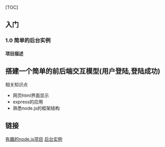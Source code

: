 [TOC]

## 入门
### 1.0 简单的后台实例
#### 项目描述
搭建一个简单的前后端交互模型(用户登陆,登陆成功)
---
相关知识点
- 网页html界面显示
- express的应用
- 熟悉node.js的框架结构




## 链接
[有趣的node.js项目][1]
[后台实例][2]

[1]:https://www.douban.com/note/477777845/
[2]:https://blog.csdn.net/u014595019/article/details/50845726
